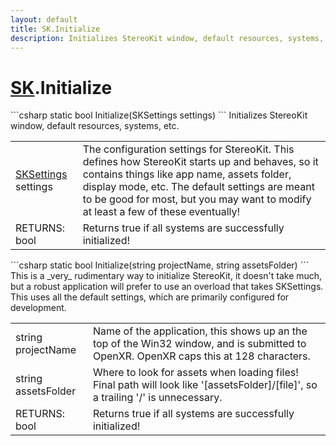 ```yaml
---
layout: default
title: SK.Initialize
description: Initializes StereoKit window, default resources, systems, etc.
---
```

# [SK]({{site.url}}/Pages/StereoKit/SK.html).Initialize

<div class='signature' markdown='1'>
```csharp
static bool Initialize(SKSettings settings)
```
Initializes StereoKit window, default resources, systems,
etc.
</div>

|  |  |
|--|--|
|[SKSettings]({{site.url}}/Pages/StereoKit/SKSettings.html) settings|The configuration settings for StereoKit.             This defines how StereoKit starts up and behaves, so it contains             things like app name, assets folder, display mode, etc. The              default settings are meant to be good for most, but you may want             to modify at least a few of these eventually!|
|RETURNS: bool|Returns true if all systems are successfully initialized!|

<div class='signature' markdown='1'>
```csharp
static bool Initialize(string projectName, string assetsFolder)
```
This is a _very_ rudimentary way to initialize StereoKit,
it doesn't take much, but a robust application will prefer to use
an overload that takes SKSettings. This uses all the default
settings, which are primarily configured for development.
</div>

|  |  |
|--|--|
|string projectName|Name of the application, this shows up an             the top of the Win32 window, and is submitted to OpenXR. OpenXR             caps this at 128 characters.|
|string assetsFolder|Where to look for assets when loading             files! Final path will look like '[assetsFolder]/[file]', so a             trailing '/' is unnecessary.|
|RETURNS: bool|Returns true if all systems are successfully initialized!|




